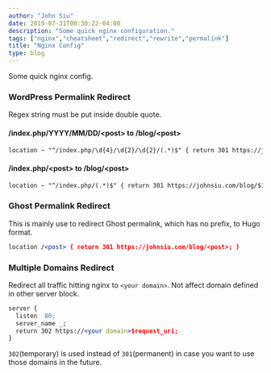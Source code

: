 ```yaml
---
author: "John Siu"
date: 2019-07-31T00:30:22-04:00
description: "Some quick nginx configuration."
tags: ["nginx","cheatsheet","redirect","rewrite","permalink"]
title: "Nginx Config"
type: blog
---
```

Some quick nginx config.
<!--more-->

### WordPress Permalink Redirect

Regex string must be put inside double quote.

#### /index.php/YYYY/MM/DD/\<post\> to /blog/\<post\>

```apache
location ~ "^/index.php/\d{4}/\d{2}/\d{2}/(.*)$" { return 301 https://johnsiu.com/blog/$1; }
```

#### /index.php/\<post\> to /blog/\<post\>

```apache
location ~ "^/index.php/(.*)$" { return 301 https://johnsiu.com/blog/$1; }
```

### Ghost Permalink Redirect

This is mainly use to redirect Ghost permalink, which has no prefix, to Hugo format.

```apache
location /<post> { return 301 https://johnsiu.com/blog/<post>; }
```

### Multiple Domains Redirect

Redirect all traffic hitting nginx to `<your domain>`. Not affect domain defined in other server block.

```apache
server {
  listen  80;
  server_name _;
  return 302 https://<your domain>$request_uri;
}
```

`302`(temporary) is used instead of `301`(permanent) in case you want to use those domains in the future.

